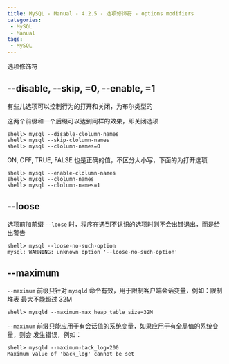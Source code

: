 ```yaml
---
title: MySQL - Manual - 4.2.5 - 选项修饰符 - options modifiers
categories: 
 - MySQL
 - Manual
tags: 
 - MySQL
---
```


选项修饰符

<!--more-->

## --disable, --skip, =0, --enable, =1

有些儿选项可以控制行为的打开和关闭，为布尔类型的

这两个前缀和一个后缀可以达到同样的效果，即关闭选项

```
shell> mysql --disable-clolumn-names
shell> mysql --skip-clolumn-names
shell> mysql --clolumn-names=0
```

ON, OFF, TRUE, FALSE 也是正确的值，不区分大小写，下面的为打开选项

```
shell> mysql --enable-clolumn-names
shell> mysql --clolumn-names
shell> mysql --clolumn-names=1
```

## --loose

选项前加前缀 `--loose` 时，程序在遇到不认识的选项时则不会出错退出，而是给出警告

```
shell> mysql --loose-no-such-option
mysql: WARNING: unknown option '--loose-no-such-option'
```

## --maximum

`--maximum` 前缀只针对 `mysqld` 命令有效，用于限制客户端会话变量，例如：限制堆表
最大不能超过 32M

```
shell> mysqld --maximum-max_heap_table_size=32M
```

`--maximum` 前缀只能应用于有会话值的系统变量，如果应用于有全局值的系统变量，则会
发生错误，例如：

```
shell> mysqld --maximum-back_log=200
Maximum value of 'back_log' cannot be set
```
